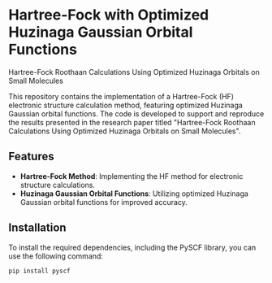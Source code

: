 # Hartree-Fock with Optimized Huzinaga Gaussian Orbital Functions

Hartree-Fock Roothaan Calculations Using Optimized Huzinaga Orbitals on Small Molecules

This repository contains the implementation of a Hartree-Fock (HF) electronic structure calculation method, featuring optimized Huzinaga Gaussian orbital functions. The code is developed to support and reproduce the results presented in the research paper titled "Hartree-Fock Roothaan Calculations Using Optimized Huzinaga Orbitals on Small Molecules".

## Features

- **Hartree-Fock Method**: Implementing the HF method for electronic structure calculations.
- **Huzinaga Gaussian Orbital Functions**: Utilizing optimized Huzinaga Gaussian orbital functions for improved accuracy.

## Installation

To install the required dependencies, including the PySCF library, you can use the following command:

```bash
pip install pyscf
